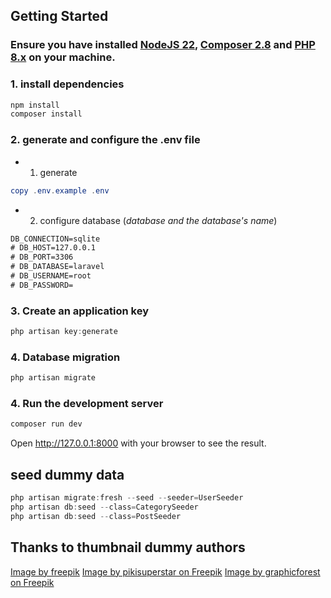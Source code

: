 ## Getting Started

### Ensure you have installed [NodeJS 22](https://nodejs.org), [Composer 2.8](https://getcomposer.org) and [PHP 8.x](https://www.php.net/) on your machine.

### 1. install dependencies

```powershell
npm install
composer install
```

### 2. generate and configure the .env file

- 1. generate

```powershell
copy .env.example .env
```

- 2. configure database (_database and the database's name_)

```txt
DB_CONNECTION=sqlite
# DB_HOST=127.0.0.1
# DB_PORT=3306
# DB_DATABASE=laravel 
# DB_USERNAME=root
# DB_PASSWORD=
```

### 3. Create an application key

```powershell
php artisan key:generate
```

### 4. Database migration

```powershell
php artisan migrate
```

### 4. Run the development server

```powershell
composer run dev
```

Open <a href="http://127.0.0.1:8000">http://127.0.0.1:8000</a> with your browser to see the result.

## seed dummy data
```powershell
php artisan migrate:fresh --seed --seeder=UserSeeder
php artisan db:seed --class=CategorySeeder
php artisan db:seed --class=PostSeeder
```

## Thanks to thumbnail dummy authors
<a href="https://www.freepik.com/free-vector/sport-flyer_4069724.htm">Image by freepik</a>
<a href="https://www.freepik.com/free-vector/sport-banner-template-with-photo_4891789.htm">Image by pikisuperstar on Freepik</a>
<a href="https://www.freepik.com/free-psd/digital-marketing-agency-corporate-social-media-post-template_31128656.htm">Image by graphicforest on Freepik</a>